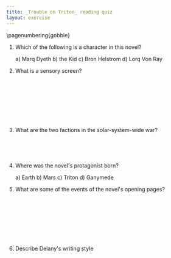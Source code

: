 ```yaml
---
title: _Trouble on Triton_ reading quiz
layout: exercise
---
```


\pagenumbering{gobble}

1. Which of the following is a character in this novel?

    a) Marq Dyeth
    b) the Kid
    c) Bron Helstrom
    d) Lorq Von Ray

2. What is a sensory screen?

&nbsp;

&nbsp;

&nbsp;

&nbsp;

3. What are the two factions in the solar-system-wide war?

&nbsp;

&nbsp;

4. Where was the novel's protagonist born?

    a) Earth
    b) Mars
    c) Triton
    d) Ganymede

5. What are some of the events of the novel's opening pages?

&nbsp;

&nbsp;

&nbsp;

&nbsp;

6. Describe Delany's writing style
